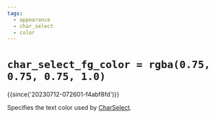 ```yaml
---
tags:
  - appearance
  - char_select
  - color
---
```

# `char_select_fg_color = rgba(0.75, 0.75, 0.75, 1.0)`

{{since('20230712-072601-f4abf8fd')}}

Specifies the text color used by
[CharSelect](../keyassignment/CharSelect.md).
